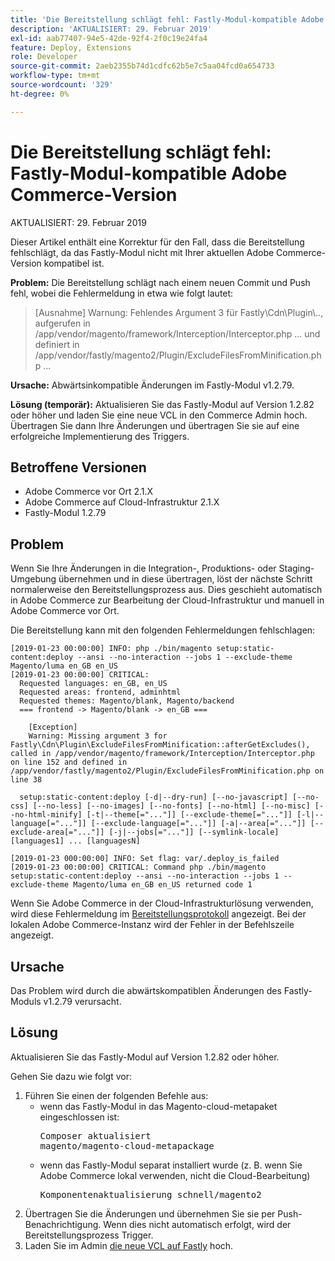 ```yaml
---
title: 'Die Bereitstellung schlägt fehl: Fastly-Modul-kompatible Adobe Commerce-Version'
description: 'AKTUALISIERT: 29. Februar 2019'
exl-id: aab77407-94e5-42de-92f4-2f0c19e24fa4
feature: Deploy, Extensions
role: Developer
source-git-commit: 2aeb2355b74d1cdfc62b5e7c5aa04fcd0a654733
workflow-type: tm+mt
source-wordcount: '329'
ht-degree: 0%

---
```


# Die Bereitstellung schlägt fehl: Fastly-Modul-kompatible Adobe Commerce-Version

AKTUALISIERT: 29. Februar 2019

Dieser Artikel enthält eine Korrektur für den Fall, dass die Bereitstellung fehlschlägt, da das Fastly-Modul nicht mit Ihrer aktuellen Adobe Commerce-Version kompatibel ist.

**Problem:** Die Bereitstellung schlägt nach einem neuen Commit und Push fehl, wobei die Fehlermeldung in etwa wie folgt lautet:

>\[Ausnahme\] Warnung: Fehlendes Argument 3 für Fastly\\Cdn\\Plugin\\.., aufgerufen in /app/vendor/magento/framework/Interception/Interceptor.php ... und definiert in /app/vendor/fastly/magento2/Plugin/ExcludeFilesFromMinification.php ...

**Ursache:** Abwärtsinkompatible Änderungen im Fastly-Modul v1.2.79.

**Lösung (temporär):** Aktualisieren Sie das Fastly-Modul auf Version 1.2.82 oder höher und laden Sie eine neue VCL in den Commerce Admin hoch. Übertragen Sie dann Ihre Änderungen und übertragen Sie sie auf eine erfolgreiche Implementierung des Triggers.

## Betroffene Versionen

* Adobe Commerce vor Ort 2.1.X
* Adobe Commerce auf Cloud-Infrastruktur 2.1.X
* Fastly-Modul 1.2.79

## Problem

Wenn Sie Ihre Änderungen in die Integration-, Produktions- oder Staging-Umgebung übernehmen und in diese übertragen, löst der nächste Schritt normalerweise den Bereitstellungsprozess aus. Dies geschieht automatisch in Adobe Commerce zur Bearbeitung der Cloud-Infrastruktur und manuell in Adobe Commerce vor Ort.

Die Bereitstellung kann mit den folgenden Fehlermeldungen fehlschlagen:

```
[2019-01-23 00:00:00] INFO: php ./bin/magento setup:static-content:deploy --ansi --no-interaction --jobs 1 --exclude-theme Magento/luma en_GB en_US
[2019-01-23 00:00:00] CRITICAL:
  Requested languages: en_GB, en_US
  Requested areas: frontend, adminhtml
  Requested themes: Magento/blank, Magento/backend
  === frontend -> Magento/blank -> en_GB ===

    [Exception]
    Warning: Missing argument 3 for Fastly\Cdn\Plugin\ExcludeFilesFromMinification::afterGetExcludes(), called in /app/vendor/magento/framework/Interception/Interceptor.php on line 152 and defined in /app/vendor/fastly/magento2/Plugin/ExcludeFilesFromMinification.php on line 38

  setup:static-content:deploy [-d|--dry-run] [--no-javascript] [--no-css] [--no-less] [--no-images] [--no-fonts] [--no-html] [--no-misc] [--no-html-minify] [-t|--theme[="..."]] [--exclude-theme[="..."]] [-l|--language[="..."]] [--exclude-language[="..."]] [-a|--area[="..."]] [--exclude-area[="..."]] [-j|--jobs[="..."]] [--symlink-locale] [languages1] ... [languagesN]

[2019-01-23 000:00:00] INFO: Set flag: var/.deploy_is_failed
[2019-01-23 00:00:00] CRITICAL: Command php ./bin/magento setup:static-content:deploy --ansi --no-interaction --jobs 1 --exclude-theme Magento/luma en_GB en_US returned code 1
```

Wenn Sie Adobe Commerce in der Cloud-Infrastrukturlösung verwenden, wird diese Fehlermeldung im [Bereitstellungsprotokoll](https://experienceleague.adobe.com/en/docs/commerce-cloud-service/user-guide/develop/test/log-locations) angezeigt. Bei der lokalen Adobe Commerce-Instanz wird der Fehler in der Befehlszeile angezeigt.

## Ursache

Das Problem wird durch die abwärtskompatiblen Änderungen des Fastly-Moduls v1.2.79 verursacht.

## Lösung

Aktualisieren Sie das Fastly-Modul auf Version 1.2.82 oder höher.

Gehen Sie dazu wie folgt vor:

1. Führen Sie einen der folgenden Befehle aus:
   * wenn das Fastly-Modul in das Magento-cloud-metapaket eingeschlossen ist:    <pre>Composer aktualisiert magento/magento-cloud-metapackage</pre>
   * wenn das Fastly-Modul separat installiert wurde (z. B. wenn Sie Adobe Commerce lokal verwenden, nicht die Cloud-Bearbeitung) <pre>Komponentenaktualisierung schnell/magento2</pre>
1. Übertragen Sie die Änderungen und übernehmen Sie sie per Push-Benachrichtigung. Wenn dies nicht automatisch erfolgt, wird der Bereitstellungsprozess Trigger.
1. Laden Sie im Admin [die neue VCL auf Fastly](https://experienceleague.adobe.com/en/docs/commerce-cloud-service/user-guide/cdn/setup-fastly/fastly-configuration#upload-vcl-snippets) hoch.

